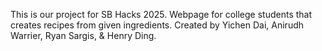 This is our project for SB Hacks 2025. Webpage for college students that creates recipes from given ingredients. Created by Yichen Dai, Anirudh Warrier, Ryan Sargis, & Henry Ding. 
